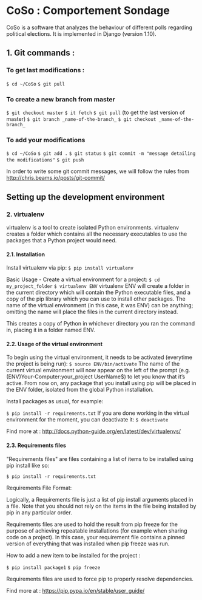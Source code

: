 # CoSo : Comportement Sondage 

CoSo is a software that analyzes the behaviour of different polls regarding political elections. It is implemented in Django (version 1.10).

## 1. Git commands :

### To get last modifications :
`$ cd ~/CoSo`
`$ git pull`

### To create a new branch from master
`$ git checkout master`
`$ it fetch`
`$ git pull` (to get the last version of master)
`$ git branch _name-of-the-branch_`
`$ git checkout _name-of-the-branch_`

### To add your modifications
`$ cd ~/CoSo`
`$ git add .`
`$ git status`
`$ git commit -m "message detailing the modifications"`
`$ git push`

In order to write some git commit messages, we will follow the rules from http://chris.beams.io/posts/git-commit/

## Setting up the development environment

### 2. virtualenv

virtualenv is a tool to create isolated Python environments. virtualenv creates a folder which contains all the necessary executables to use the packages that a Python project would need.

#### 2.1. Installation

Install virtualenv via pip:
`$ pip install virtualenv`

Basic Usage - Create a virtual environment for a project:
`$ cd my_project_folder`
`$ virtualenv ENV`
virtualenv ENV will create a folder in the current directory which will contain the Python executable files, and a copy of the pip library which you can use to install other packages. The name of the virtual environment (in this case, it was ENV) can be anything; omitting the name will place the files in the current directory instead.

This creates a copy of Python in whichever directory you ran the command in, placing it in a folder named ENV.

#### 2.2. Usage of the virtual environment

To begin using the virtual environment, it needs to be activated (everytime the project is being run):
`$ source ENV/bin/activate`
The name of the current virtual environment will now appear on the left of the prompt (e.g. (ENV)Your-Computer:your_project UserName$) to let you know that it’s active. From now on, any package that you install using pip will be placed in the ENV folder, isolated from the global Python installation.

Install packages as usual, for example:

`$ pip install -r requirements.txt`
If you are done working in the virtual environment for the moment, you can deactivate it:
`$ deactivate`

Find more at : http://docs.python-guide.org/en/latest/dev/virtualenvs/

#### 2.3. Requirements files

"Requirements files" are files containing a list of items to be installed using pip install like so:

`$ pip install -r requirements.txt`

Requirements File Format:

Logically, a Requirements file is just a list of pip install arguments placed in a file. Note that you should not rely on the items in the file being installed by pip in any particular order.

Requirements files are used to hold the result from pip freeze for the purpose of achieving repeatable installations (for example when sharing code on a project). In this case, your requirement file contains a pinned version of everything that was installed when pip freeze was run.

How to add a new item to be installed for the project :

`$ pip install package1`
`$ pip freeze`

Requirements files are used to force pip to properly resolve dependencies.

Find more at : https://pip.pypa.io/en/stable/user_guide/


